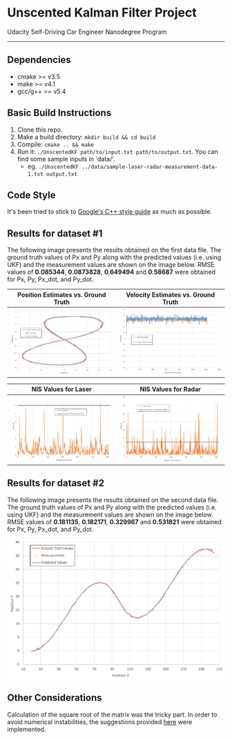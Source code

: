 # Unscented Kalman Filter Project 
Udacity Self-Driving Car Engineer Nanodegree Program

---

## Dependencies

* cmake >= v3.5
* make >= v4.1
* gcc/g++ >= v5.4

## Basic Build Instructions

1. Clone this repo.
2. Make a build directory: `mkdir build && cd build`
3. Compile: `cmake .. && make`
4. Run it: `./UnscentedKF path/to/input.txt path/to/output.txt`. You can find
   some sample inputs in 'data/'.
    - eg. `./UnscentedKF ../data/sample-laser-radar-measurement-data-1.txt output.txt`

## Code Style

It's been tried to stick to [Google's C++ style guide](https://google.github.io/styleguide/cppguide.html) as much as possible.

## Results for dataset #1

The following image presents the results obtained on the first data file. The ground truth values of Px and Py along with the predicted values (i.e. using UKF) and the measurement values are shown on the image below. RMSE values of **0.085344**, **0.0873828**, **0.649494** and **0.58687** were obtained for Px, Py, Px_dot, and Py_dot.

| Position Estimates vs. Ground Truth | Velocity Estimates vs. Ground Truth | 
|:-----------------------------------:|:-----------------------------------:|  
| <img src="./results/results1.PNG" alt="Visualization of the resutls for dataset #1"> | <img src="./results/results1-v.PNG" alt="Visualization of the resutls for dataset #1"> |

| NIS Values for Laser | NIS Values for Radar | 
|:--------------------:|:--------------------:|  
| <img src="./results/results1-v-NISL.PNG" alt="Visualization of the resutls for dataset #1"> | <img src="./results/results1-v-NISR.PNG" alt="Visualization of the resutls for dataset #1"> |




## Results for dataset #2

The following image presents the results obtained on the second data file. The ground truth values of Px and Py along with the predicted values (i.e. using UKF) and the measurement values are shown on the image below. RMSE values of **0.181135**, **0.182171**, **0.329967** and **0.531821** were obtained for Px, Py, Px_dot, and Py_dot.

<img src="./results/results2.PNG" alt="Visualization of the resutls for dataset #2">

## Other Considerations

Calculation of the square root of the matrix was the tricky part. In order to avoid numerical instabilities, the suggestions provided [here](https://discussions.udacity.com/t/numerical-instability-of-the-implementation/230449) were implemented.

